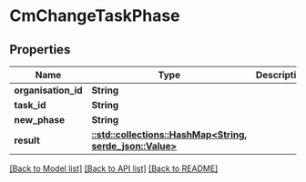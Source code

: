 # CmChangeTaskPhase

## Properties

Name | Type | Description | Notes
------------ | ------------- | ------------- | -------------
**organisation_id** | **String** |  | 
**task_id** | **String** |  | 
**new_phase** | **String** |  | 
**result** | [**::std::collections::HashMap<String, serde_json::Value>**](serde_json::Value.md) |  | 

[[Back to Model list]](../README.md#documentation-for-models) [[Back to API list]](../README.md#documentation-for-api-endpoints) [[Back to README]](../README.md)



